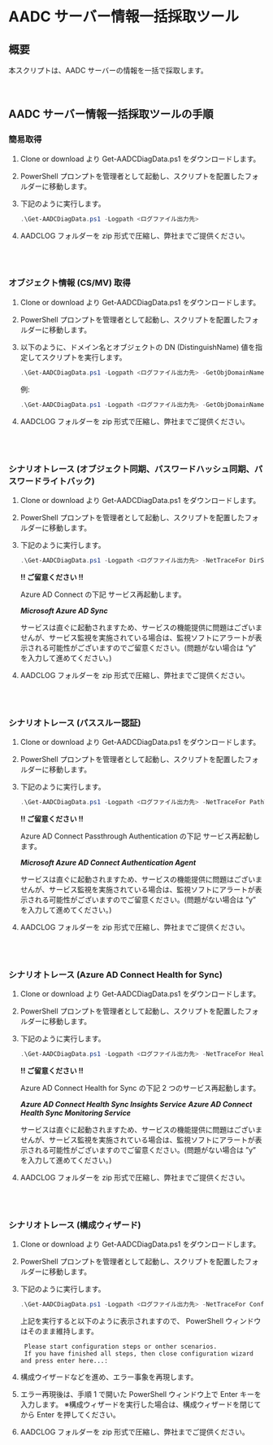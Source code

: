 # AADC サーバー情報一括採取ツール

## 概要

本スクリプトは、AADC サーバーの情報を一括で採取します。
  
<br>


## AADC サーバー情報一括採取ツールの手順


### 簡易取得

1. Clone or download より Get-AADCDiagData.ps1 をダウンロードします。
2. PowerShell プロンプトを管理者として起動し、スクリプトを配置したフォルダーに移動します。
3. 下記のように実行します。

    ```powershell
    .\Get-AADCDiagData.ps1 -Logpath <ログファイル出力先>
    ```

4. AADCLOG フォルダーを zip 形式で圧縮し、弊社までご提供ください。

<br>
<br>

### オブジェクト情報 (CS/MV) 取得

1. Clone or download より Get-AADCDiagData.ps1 をダウンロードします。
2. PowerShell プロンプトを管理者として起動し、スクリプトを配置したフォルダーに移動します。
3. 以下のように、ドメイン名とオブジェクトの DN (DistinguishName) 値を指定してスクリプトを実行します。 

    ```powershell
    .\Get-AADCDiagData.ps1 -Logpath <ログファイル出力先> -GetObjDomainName "<ドメイン名>" -GetObjADdn "<DN 値>"
    ```
    例: 
    ```powershell
    .\Get-AADCDiagData.ps1 -Logpath <ログファイル出力先> -GetObjDomainName "contoso.com" -GetObjADdn "CN=user01,OU=users,DC=contoso,DC=com"
    ```
    
4. AADCLOG フォルダーを zip 形式で圧縮し、弊社までご提供ください。

<br>
<br>

### シナリオトレース (オブジェクト同期、パスワードハッシュ同期、パスワードライトバック)

1. Clone or download より Get-AADCDiagData.ps1 をダウンロードします。
2. PowerShell プロンプトを管理者として起動し、スクリプトを配置したフォルダーに移動します。
3. 下記のように実行します。

    ```powershell
    .\Get-AADCDiagData.ps1 -Logpath <ログファイル出力先> -NetTraceFor DirSyncAndPHSAndPWB
    ```


	**!! ご留意ください !!** 

	Azure AD Connect の下記 サービス再起動します。

	***Microsoft Azure AD Sync***

	サービスは直ぐに起動されますため、サービスの機能提供に問題はございませんが、サービス監視を実施されている場合は、監視ソフトにアラートが表示される可能性がございますのでご留意ください。(問題がない場合は ”y” を入力して進めてください。)


4. AADCLOG フォルダーを zip 形式で圧縮し、弊社までご提供ください。

<br>
<br>

### シナリオトレース (パススルー認証)

1. Clone or download より Get-AADCDiagData.ps1 をダウンロードします。
2. PowerShell プロンプトを管理者として起動し、スクリプトを配置したフォルダーに移動します。
3. 下記のように実行します。

    ```powershell
    .\Get-AADCDiagData.ps1 -Logpath <ログファイル出力先> -NetTraceFor PathThroughAuth
    ```

	**!! ご留意ください !!**
	
	Azure AD Connect Passthrough Authentication の下記 サービス再起動します。

	***Microsoft Azure AD Connect Authentication Agent***

	サービスは直ぐに起動されますため、サービスの機能提供に問題はございませんが、サービス監視を実施されている場合は、監視ソフトにアラートが表示される可能性がございますのでご留意ください。(問題がない場合は ”y” を入力して進めてください。)

4. AADCLOG フォルダーを zip 形式で圧縮し、弊社までご提供ください。

<br>
<br>

### シナリオトレース (Azure AD Connect Health for Sync)

1. Clone or download より Get-AADCDiagData.ps1 をダウンロードします。
2. PowerShell プロンプトを管理者として起動し、スクリプトを配置したフォルダーに移動します。
3. 下記のように実行します。

    ```powershell
    .\Get-AADCDiagData.ps1 -Logpath <ログファイル出力先> -NetTraceFor Health
    ```

	**!! ご留意ください !!**
	
	Azure AD Connect Health for Sync の下記 2 つのサービス再起動します。

	***Azure AD Connect Health Sync Insights Service***
	***Azure AD Connect Health Sync Monitoring Service***

	サービスは直ぐに起動されますため、サービスの機能提供に問題はございませんが、サービス監視を実施されている場合は、監視ソフトにアラートが表示される可能性がございますのでご留意ください。(問題がない場合は ”y” を入力して進めてください。)

4. AADCLOG フォルダーを zip 形式で圧縮し、弊社までご提供ください。

<br>
<br>

### シナリオトレース (構成ウィザード)

1. Clone or download より Get-AADCDiagData.ps1 をダウンロードします。
2. PowerShell プロンプトを管理者として起動し、スクリプトを配置したフォルダーに移動します。
3. 下記のように実行します。

    ```powershell
    .\Get-AADCDiagData.ps1 -Logpath <ログファイル出力先> -NetTraceFor ConfiguraionOrOtherthing
    ```

	上記を実行すると以下のように表示されますので、 PowerShell ウィンドウはそのまま維持します。

		Please start configuration steps or onther scenarios.
		If you have finished all steps, then close configuration wizard and press enter here...:


4. 構成ウイザードなどを進め、エラー事象を再現します。

5. エラー再現後は、手順 1 で開いた PowerShell ウィンドウ上で Enter キーを入力します。
※構成ウィザードを実行した場合は、構成ウィザードを閉じてから Enter を押してください。

6. AADCLOG フォルダーを zip 形式で圧縮し、弊社までご提供ください。

